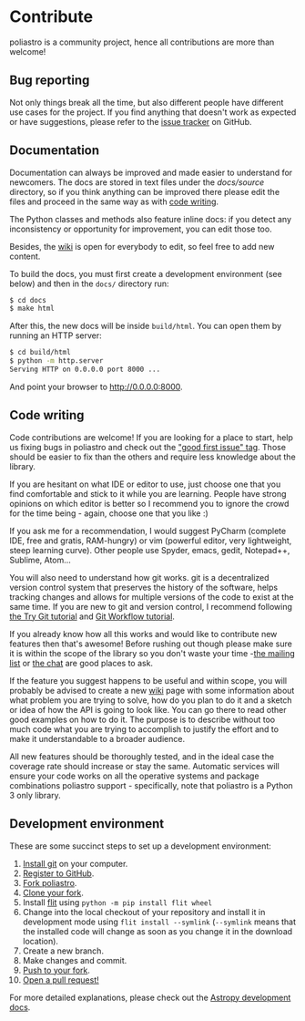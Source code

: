 # Contribute

poliastro is a community project, hence all contributions are more than
welcome!

## Bug reporting

Not only things break all the time, but also different people have
different use cases for the project. If you find anything that doesn\'t
work as expected or have suggestions, please refer to the [issue
tracker](https://github.com/poliastro/poliastro/issues) on GitHub.

## Documentation

Documentation can always be improved and made easier to understand for
newcomers. The docs are stored in text files under the
*docs/source* directory, so if you think anything can be
improved there please edit the files and proceed in the same way as with
[code writing](#code-writing).

The Python classes and methods also feature inline docs: if you detect
any inconsistency or opportunity for improvement, you can edit those
too.

Besides, the [wiki](https://github.com/poliastro/poliastro/wiki) is open
for everybody to edit, so feel free to add new content.

To build the docs, you must first create a development environment (see
below) and then in the `docs/` directory run:

```bash
$ cd docs
$ make html
```

After this, the new docs will be inside `build/html`. You can open them
by running an HTTP server:

```bash
$ cd build/html
$ python -m http.server
Serving HTTP on 0.0.0.0 port 8000 ...
```

And point your browser to <http://0.0.0.0:8000>.

## Code writing

Code contributions are welcome! If you are looking for a place to start,
help us fixing bugs in poliastro and check out the [\"good first issue\"
tag](https://github.com/poliastro/poliastro/issues?q=is%3Aissue+is%3Aopen+label%3A%22good+first+issue%22).
Those should be easier to fix than the others and require less knowledge
about the library.

If you are hesitant on what IDE or editor to use, just choose one that
you find comfortable and stick to it while you are learning. People have
strong opinions on which editor is better so I recommend you to ignore
the crowd for the time being - again, choose one that you like :)

If you ask me for a recommendation, I would suggest PyCharm (complete
IDE, free and gratis, RAM-hungry) or vim (powerful editor, very
lightweight, steep learning curve). Other people use Spyder, emacs,
gedit, Notepad++, Sublime, Atom\...

You will also need to understand how git works. git is a decentralized
version control system that preserves the history of the software, helps
tracking changes and allows for multiple versions of the code to exist
at the same time. If you are new to git and version control, I recommend
following [the Try Git tutorial](https://try.github.io/) and [Git
Workflow tutorial](https://www.asmeurer.com/git-workflow/).

If you already know how all this works and would like to contribute new
features then that\'s awesome! Before rushing out though please make
sure it is within the scope of the library so you don\'t waste your time
-[the mailing list](https://groups.io/g/poliastro-dev) or [the
chat](http://chat.poliastro.space/) are good places to ask.

If the feature you suggest happens to be useful and within scope, you
will probably be advised to create a new
[wiki](https://github.com/poliastro/poliastro/wiki) page with some
information about what problem you are trying to solve, how do you plan
to do it and a sketch or idea of how the API is going to look like. You
can go there to read other good examples on how to do it. The purpose is
to describe without too much code what you are trying to accomplish to
justify the effort and to make it understandable to a broader audience.

All new features should be thoroughly tested, and in the ideal case the
coverage rate should increase or stay the same. Automatic services will
ensure your code works on all the operative systems and package
combinations poliastro support - specifically, note that poliastro is a
Python 3 only library.

## Development environment

These are some succinct steps to set up a development environment:

1.  [Install git](https://git-scm.com/) on your computer.
2.  [Register to GitHub](https://github.com/).
3.  [Fork poliastro](https://help.github.com/articles/fork-a-repo/).
4.  [Clone your
    fork](https://help.github.com/articles/cloning-a-repository/).
5.  Install [flit](https://github.com/takluyver/flit) using
    `python -m pip install flit wheel`
6.  Change into the local checkout of your repository and install it in
    development mode using `flit install --symlink` (`--symlink` means
    that the installed code will change as soon as you change it in the
    download location).
7.  Create a new branch.
8.  Make changes and commit.
9.  [Push to your
    fork](https://help.github.com/articles/pushing-to-a-remote/).
10. [Open a pull
    request!](https://help.github.com/articles/creating-a-pull-request/)

For more detailed explanations, please check out the [Astropy
development
docs](https://docs.astropy.org/en/stable/development/workflow/development_workflow.html).
